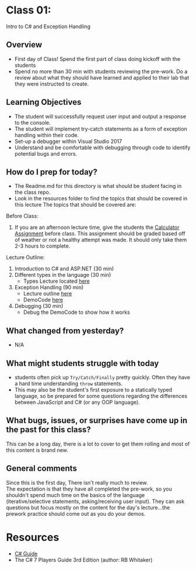 # Class 01:

Intro to C# and Exception Handling

## Overview 
* First day of Class! Spend the first part of class doing kickoff with the students
* Spend no more than 30 min with students reviewing the pre-work. Do a review about what they should have learned and applied to their lab that they were instructed to create. 
 
## Learning Objectives
* The student will successfully request user input and output a response to the console.
* The student will implement try-catch statements as a form of exception handling within their code.
* Set-up a debugger within Visual Studio 2017
* Understand and be comfortable with debugging through code to identify potential bugs and errors. 

## How do I prep for today?
- The Readme.md for this directory is what should be student facing in the class repo.
- Look in the resources folder to find the topics that should be covered in this lecture The topics that should be covered are:

Before Class:
1. If you are an afternoon lecture time, give the students the [Calculator Assignment](Calculator.md) before class. This assignment should
be graded based off of weather or not a healthy attempt was made. It should only take them 2-3 hours to complete. 

Lecture Outline:

1. Introduction to C# and ASP.NET (30 min)
2. Different types in the language (30 min)
	- Types Lecture located [here]("../Resources/Types.md")
3. Exception Handling (90 min) 
	- Lecture outline [here]("../Resources/ExceptionHandling.md")
	- DemoCode [here](../DemoCode/ExceptionExample)
4. Debugging (30 min)
	- Debug the DemoCode to show how it works
 
## What changed from yesterday? 
- N/A

## What might students struggle with today
- students often pick up `Try/Catch/Finally` pretty quickly. Often they have a hard time understanding `throw` statements.
- This may also be the student's first exposure to a statically typed language, so be prepared for some questions regarding the differences
between JavaScript and C# (or any OOP language).

## What bugs, issues, or surprises have come up in the past for this class?
This can be a long day, there is a lot to cover to get them rolling and most of this content is brand new. 

## General comments
Since this is the first day, There isn't really much to review. <br />
The expectation is that they have all completed the pre-work, so you shouldn't spend much time on the 
basics of the language (iterative/selective statements, asking/receiving user input). They can ask questions
but focus mostly on the content for the day's lecture...the prework practice should come out as you do your demos. 

# Resources

- [C# Guide](https://docs.microsoft.com/en-us/dotnet/csharp/index)
- The C# 7 Players Guide 3rd Edition (author: RB Whitaker)